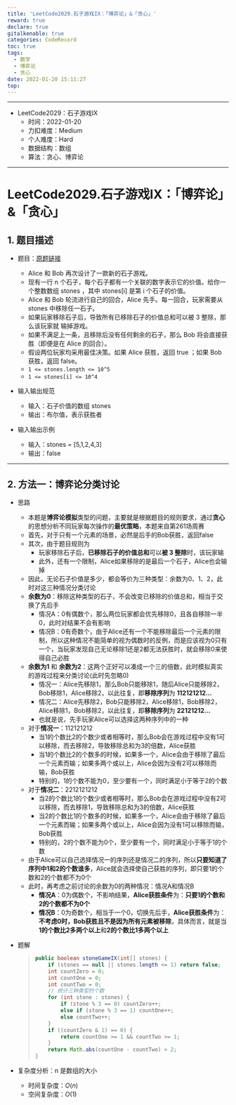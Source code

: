 ```yaml
---
title: 'LeetCode2029.石子游戏IX：「博弈论」&「贪心」'
reward: true
declare: true
gitalkenable: true
categories: CodeRecord
toc: true
tags:
  - 数学
  - 博弈论
  -	贪心
date: 2022-01-20 15:11:27
top:
---
```

---

* LeetCode2029：石子游戏IX
  * 时间：2022-01-20
  * 力扣难度：Medium
  * 个人难度：Hard
  * 数据结构：数组
  * 算法：贪心、博弈论


---

<!-- more -->

# LeetCode2029.石子游戏IX：「博弈论」&「贪心」

## 1. 题目描述

* 题目：[原题链接](https://leetcode-cn.com/problems/stone-game-ix/)

  * Alice 和 Bob 再次设计了一款新的石子游戏。
  * 现有一行 n 个石子，每个石子都有一个关联的数字表示它的价值。给你一个整数数组 stones ，其中 stones[i] 是第 i 个石子的价值。
  * Alice 和 Bob 轮流进行自己的回合，Alice 先手。每一回合，玩家需要从 stones 中移除任一石子。
  * 如果玩家移除石子后，导致所有已移除石子的价值总和可以被 3 整除，那么该玩家就 输掉游戏。
  * 如果不满足上一条，且移除后没有任何剩余的石子，那么 Bob 将会直接获胜（即便是在 Alice 的回合）。
  * 假设两位玩家均采用最佳决策。如果 Alice 获胜，返回 true ；如果 Bob 获胜，返回 false。
  * `1 <= stones.length <= 10^5`
  * `1 <= stones[i] <= 10^4`

* 输入输出规范

  * 输入：石子价值的数组 stones
  * 输出：布尔值，表示获胜者

* 输入输出示例

  * 输入：stones = [5,1,2,4,3]
  * 输出：false
  

---

## 2. 方法一：博弈论分类讨论

* 思路

  * 本题是**博弈论模拟**类型的问题，主要就是根据题目的规则要求，通过**贪心**的思想分析不同玩家每次操作的**最优策略**，本题来自第261场周赛
  * 首先，对于只有一个元素的场景，必然是后手的Bob获胜，返回false
  * 其次，由于题目规则为
    * 玩家移除石子后，**已移除石子的价值总和**可以**被 3 整除**时，该玩家输
    * 此外，还有一个限制，Alice如果移除的是最后一个石子，Alice也会输掉
  * 因此，无论石子价值是多少，都会等价为三种类型：余数为0、1、2，此时对这三种情况分类讨论
  * **余数为0**：移除这种类型的石子，不会改变已移除的价值总和，相当于交换了先后手
    * 情况A：0有偶数个，那么两位玩家都会优先移除0，且各自移除一半0，此时对结果不会有影响
    * 情况B：0有奇数个，由于Alice还有一个不能移除最后一个元素的限制，所以这种情况不能简单的视为偶数时的反例，而是应该视为0只有一个，当玩家发现自己无论移除1还是2都无法获胜时，就会移除0来使得自己必胜
  * **余数为1** 和 **余数为2**：这两个正好可以凑成一个三的倍数，此时模拟真实的游戏过程来分类讨论(此时先忽略0)
    * 情况一：Alice先移除1，那么Bob只能移除1，随后Alice只能移除2，Bob移除1，Alice移除2，以此往复，即**移除序列**为 **112121212...**
    * 情况二：Alice先移除2，Bob只能移除2，Alice移除1，Bob移除2，Alice移除1，Bob移除2，以此往复，即**移除序列**为 **22121212...**
    * 也就是说，先手玩家Alice可以选择这两种序列中的一种
  * 对于**情况一**：112121212
    * 当1的个数比2的个数少或者相等时，那么Bob会在游戏过程中没有1可以移除，而去移除2，导致移除总和为3的倍数，Alice获胜
    * 当1的个数比2的个数多的时候，如果多一个，Alice会由于移除了最后一个元素而输；如果多两个或以上，Alice会因为没有2可以移除而输，Bob获胜
    * 特别的，1的个数不能为0，至少要有一个，同时满足小于等于2的个数
  * 对于**情况二**：2212121212
    * 当2的个数比1的个数少或者相等时，那么Bob会在游戏过程中没有2可以移除，而去移除1，导致移除总和为3的倍数，Alice获胜
    * 当2的个数比1的个数多的时候，如果多一个，Alice会由于移除了最后一个元素而输；如果多两个或以上，Alice会因为没有1可以移除而输，Bob获胜
    * 特别的，2的个数不能为0个，至少要有一个，同时满足小于等于1的个数
  * 由于Alice可以自己选择情况一的序列还是情况二的序列，所以**只要知道了序列中1和2的个数谁多**，Alice就会选择使自己获胜的序列，即只要1的个数和2的个数都不为0个
  * 此时，再考虑之前讨论的余数为0的两种情况：情况A和情况B
    * **情况A**：0为偶数个，不影响结果，**Alice获胜条件**为：**只要1的个数和2的个数都不为0个**
    * **情况B**：0为奇数个，相当于一个0，切换先后手，**Alice获胜条件**为：**不考虑0时，Bob获胜且不是因为所有元素被移除**，具体而言，就是当**1的个数比2多两个以上**和**2的个数比1多两个以上**
  
* 题解

  > ```java
  > public boolean stoneGameIX(int[] stones) {
  >     if (stones == null || stones.length <= 1) return false;
  >     int countZero = 0;
  >     int countOne = 0;
  >     int countTwo = 0;
  >     // 统计三种类型的个数
  >     for (int stone : stones) {
  >         if (stone % 3 == 0) countZero++;
  >         else if (stone % 3 == 1) countOne++;
  >         else countTwo++;
  >     }
  >     if ((countZero & 1) == 0) {
  >         return countOne >= 1 && countTwo >= 1;
  >     }
  >     return Math.abs(countOne - countTwo) > 2;
  > }
  > ```

* 复杂度分析：n 是数组的大小

  * 时间复杂度：$O(n)$
  * 空间复杂度：$O(1)$

